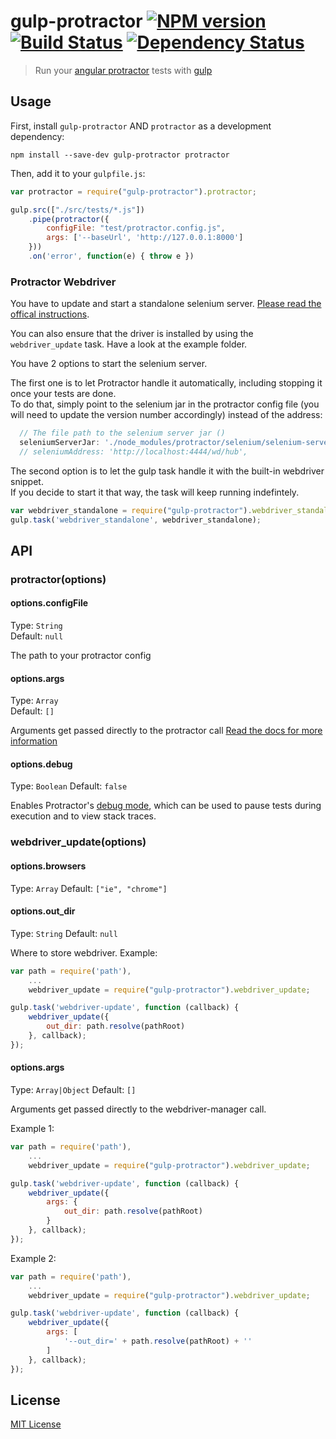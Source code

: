 # gulp-protractor [![NPM version][npm-image]][npm-url] [![Build Status][travis-image]][travis-url] [![Dependency Status][depstat-image]][depstat-url]

> Run your [angular protractor](https://github.com/angular/protractor) tests with [gulp](https://github.com/wearefractal/gulp)

## Usage

First, install `gulp-protractor` AND `protractor` as a development dependency:

```shell
npm install --save-dev gulp-protractor protractor
```

Then, add it to your `gulpfile.js`:

```javascript
var protractor = require("gulp-protractor").protractor;

gulp.src(["./src/tests/*.js"])
	.pipe(protractor({
		configFile: "test/protractor.config.js",
		args: ['--baseUrl', 'http://127.0.0.1:8000']
	}))	
	.on('error', function(e) { throw e })
```

### Protractor Webdriver
You have to update and start a standalone selenium server. [Please read the offical instructions](https://github.com/angular/protractor#appendix-a-setting-up-a-standalone-selenium-server).  

You can also ensure that the driver is installed by using the `webdriver_update` task. Have a look at the example folder.

You have 2 options to start the selenium server.  

The first one is to let Protractor handle it automatically, including stopping it once your tests are done.  
To do that, simply point to the selenium jar in the protractor config file (you will need to update the version number accordingly) instead of the address:

```javascript
  // The file path to the selenium server jar ()
  seleniumServerJar: './node_modules/protractor/selenium/selenium-server-standalone-2.39.0.jar',
  // seleniumAddress: 'http://localhost:4444/wd/hub',
```

The second option is to let the gulp task handle it with the built-in webdriver snippet.  
If you decide to start it that way, the task will keep running indefintely.

```javascript
var webdriver_standalone = require("gulp-protractor").webdriver_standalone;
gulp.task('webdriver_standalone', webdriver_standalone);
```

## API

### protractor(options)

#### options.configFile
Type: `String`  
Default: `null`

The path to your protractor config

#### options.args
Type: `Array`  
Default: `[]`

Arguments get passed directly to the protractor call [Read the docs for more information](https://github.com/angular/protractor/blob/master/docs/getting-started.md#setup-and-config)

#### options.debug
Type: `Boolean`
Default: `false`

Enables Protractor's [debug mode](https://github.com/angular/protractor/blob/master/docs/debugging.md), which can be used to pause tests during execution and to view stack traces.

### webdriver_update(options)

#### options.browsers
Type: `Array`
Default: `["ie", "chrome"]`

#### options.out_dir
Type: `String`
Default: `null`

Where to store webdriver.
Example:
```javascript
var path = require('path'),
	...
	webdriver_update = require("gulp-protractor").webdriver_update;

gulp.task('webdriver-update', function (callback) {
	webdriver_update({
		out_dir: path.resolve(pathRoot)
	}, callback);
});
```

#### options.args
Type: `Array|Object`
Default: `[]`

Arguments get passed directly to the webdriver-manager call.

Example 1:
```javascript
var path = require('path'),
	...
	webdriver_update = require("gulp-protractor").webdriver_update;

gulp.task('webdriver-update', function (callback) {
	webdriver_update({
		args: {
			out_dir: path.resolve(pathRoot)
		}
	}, callback);
});
```
Example 2:
```javascript
var path = require('path'),
	...
	webdriver_update = require("gulp-protractor").webdriver_update;

gulp.task('webdriver-update', function (callback) {
	webdriver_update({
		args: [
			'--out_dir=' + path.resolve(pathRoot) + ''
		]
	}, callback);
});
```

## License

[MIT License](http://en.wikipedia.org/wiki/MIT_License)

[npm-url]: https://npmjs.org/package/gulp-protractor
[npm-image]: https://badge.fury.io/js/gulp-protractor.png

[travis-url]: http://travis-ci.org/mllrsohn/gulp-protractor
[travis-image]: https://secure.travis-ci.org/mllrsohn/gulp-protractor.png?branch=master

[depstat-url]: https://david-dm.org/mllrsohn/gulp-protractor
[depstat-image]: https://david-dm.org/mllrsohn/gulp-protractor.png
